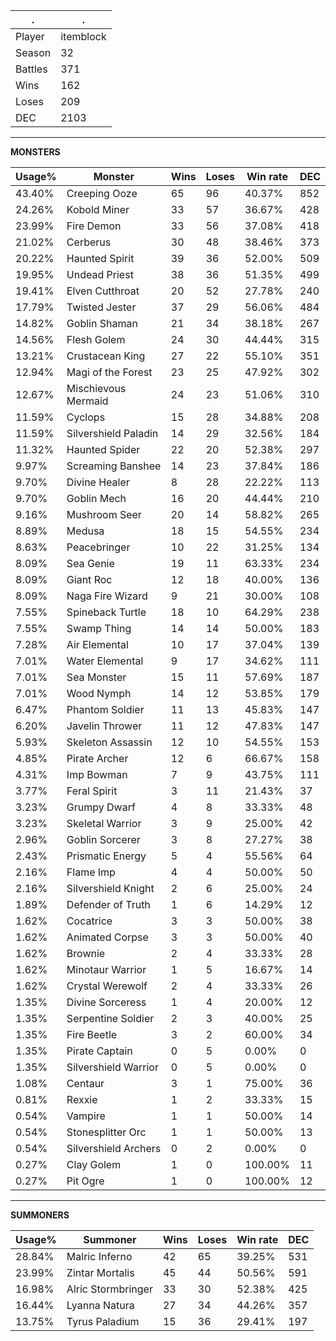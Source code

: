 .|.
|-|-
Player|itemblock
Season|32
Battles|371
Wins|162
Loses|209
DEC|2103

---
**MONSTERS**

Usage%|Monster|Wins|Loses|Win rate|DEC|
-|-|-|-|-|-|
43.40%|Creeping Ooze|65|96|40.37%|852|
24.26%|Kobold Miner|33|57|36.67%|428|
23.99%|Fire Demon|33|56|37.08%|418|
21.02%|Cerberus|30|48|38.46%|373|
20.22%|Haunted Spirit|39|36|52.00%|509|
19.95%|Undead Priest|38|36|51.35%|499|
19.41%|Elven Cutthroat|20|52|27.78%|240|
17.79%|Twisted Jester|37|29|56.06%|484|
14.82%|Goblin Shaman|21|34|38.18%|267|
14.56%|Flesh Golem|24|30|44.44%|315|
13.21%|Crustacean King|27|22|55.10%|351|
12.94%|Magi of the Forest|23|25|47.92%|302|
12.67%|Mischievous Mermaid|24|23|51.06%|310|
11.59%|Cyclops|15|28|34.88%|208|
11.59%|Silvershield Paladin|14|29|32.56%|184|
11.32%|Haunted Spider|22|20|52.38%|297|
9.97%|Screaming Banshee|14|23|37.84%|186|
9.70%|Divine Healer|8|28|22.22%|113|
9.70%|Goblin Mech|16|20|44.44%|210|
9.16%|Mushroom Seer|20|14|58.82%|265|
8.89%|Medusa|18|15|54.55%|234|
8.63%|Peacebringer|10|22|31.25%|134|
8.09%|Sea Genie|19|11|63.33%|234|
8.09%|Giant Roc|12|18|40.00%|136|
8.09%|Naga Fire Wizard|9|21|30.00%|108|
7.55%|Spineback Turtle|18|10|64.29%|238|
7.55%|Swamp Thing|14|14|50.00%|183|
7.28%|Air Elemental|10|17|37.04%|139|
7.01%|Water Elemental|9|17|34.62%|111|
7.01%|Sea Monster|15|11|57.69%|187|
7.01%|Wood Nymph|14|12|53.85%|179|
6.47%|Phantom Soldier|11|13|45.83%|147|
6.20%|Javelin Thrower|11|12|47.83%|147|
5.93%|Skeleton Assassin|12|10|54.55%|153|
4.85%|Pirate Archer|12|6|66.67%|158|
4.31%|Imp Bowman|7|9|43.75%|111|
3.77%|Feral Spirit|3|11|21.43%|37|
3.23%|Grumpy Dwarf|4|8|33.33%|48|
3.23%|Skeletal Warrior|3|9|25.00%|42|
2.96%|Goblin Sorcerer|3|8|27.27%|38|
2.43%|Prismatic Energy|5|4|55.56%|64|
2.16%|Flame Imp|4|4|50.00%|50|
2.16%|Silvershield Knight|2|6|25.00%|24|
1.89%|Defender of Truth|1|6|14.29%|12|
1.62%|Cocatrice|3|3|50.00%|38|
1.62%|Animated Corpse|3|3|50.00%|40|
1.62%|Brownie|2|4|33.33%|28|
1.62%|Minotaur Warrior|1|5|16.67%|14|
1.62%|Crystal Werewolf|2|4|33.33%|26|
1.35%|Divine Sorceress|1|4|20.00%|12|
1.35%|Serpentine Soldier|2|3|40.00%|25|
1.35%|Fire Beetle|3|2|60.00%|34|
1.35%|Pirate Captain|0|5|0.00%|0|
1.35%|Silvershield Warrior|0|5|0.00%|0|
1.08%|Centaur|3|1|75.00%|36|
0.81%|Rexxie|1|2|33.33%|15|
0.54%|Vampire|1|1|50.00%|14|
0.54%|Stonesplitter Orc|1|1|50.00%|13|
0.54%|Silvershield Archers|0|2|0.00%|0|
0.27%|Clay Golem|1|0|100.00%|11|
0.27%|Pit Ogre|1|0|100.00%|12|

---
**SUMMONERS**

Usage%|Summoner|Wins|Loses|Win rate|DEC|
-|-|-|-|-|-|
28.84%|Malric Inferno|42|65|39.25%|531|
23.99%|Zintar Mortalis|45|44|50.56%|591|
16.98%|Alric Stormbringer|33|30|52.38%|425|
16.44%|Lyanna Natura|27|34|44.26%|357|
13.75%|Tyrus Paladium|15|36|29.41%|197|
